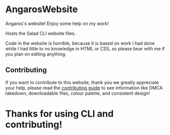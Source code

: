 # AngarosWebsite
Angaros's website! Enjoy some help on my work!

Hosts the Salad CLI website files.

Code in the website is horrible, because it is based on work I had done while I had little to no knowledge in HTML or CSS, so please bear with me if you plan on editing anything.

## Contributing
If you want to contribute to this website, thank you we greatly appreciate your help, please read the [contributing guide](CONTRIBUTING.md) to see information like DMCA takedown, downloadable files, colour palette, and consistent design!

# Thanks for using CLI and contributing!

